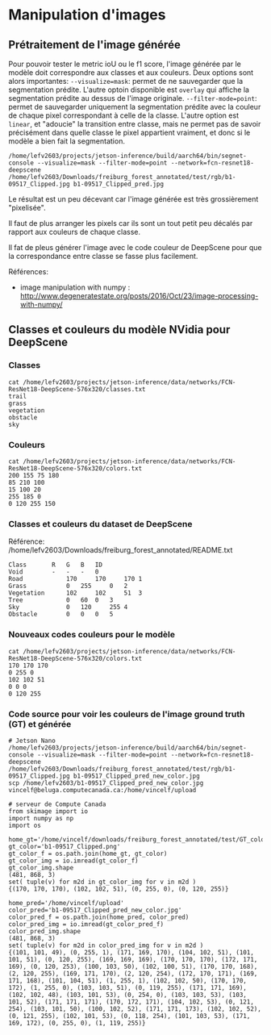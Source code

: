# Manipulation d'images

## Prétraitement de l'image générée

Pour pouvoir tester le metric ioU ou le f1 score, l'image générée par le modèle doit correspondre aux classes et aux couleurs. Deux options sont alors importantes: 
`--visualize=mask`: permet de ne sauvegarder que la segmentation prédite. L'autre optoin disponible est `overlay` qui affiche la segmentation prédite au dessus de l'image originale. 
`--filter-mode=point`: permet de sauvegarder uniquement la segmentation prédite avec la couleur de chaque pixel correspondant à celle de la classe. L'autre option est `linear`, et "adoucie" la transition entre classe, mais ne permet pas de savoir précisément dans quelle classe le pixel appartient vraiment, et donc si le modèle a bien fait la segmentation. 

```
/home/lefv2603/projects/jetson-inference/build/aarch64/bin/segnet-console --visualize=mask --filter-mode=point --network=fcn-resnet18-deepscene /home/lefv2603/Downloads/freiburg_forest_annotated/test/rgb/b1-09517_Clipped.jpg b1-09517_Clipped_pred.jpg
```

Le résultat est un peu décevant car l'image générée est très grossièrement "pixelisée". 

Il faut de plus arranger les pixels car ils sont un tout petit peu décalés par rapport aux couleurs de chaque classe. 

Il fat de pleus générer l'image avec le code couleur de DeepScene pour que la correspondance entre classe se fasse plus facilement. 

Références:
- image manipulation with numpy :  <http://www.degeneratestate.org/posts/2016/Oct/23/image-processing-with-numpy/>

## Classes et couleurs du modèle NVidia pour DeepScene
### Classes
```
cat /home/lefv2603/projects/jetson-inference/data/networks/FCN-ResNet18-DeepScene-576x320/classes.txt 
trail
grass
vegetation
obstacle
sky
```

### Couleurs
```
cat /home/lefv2603/projects/jetson-inference/data/networks/FCN-ResNet18-DeepScene-576x320/colors.txt 
200 155 75 180
85 210 100
15 100 20
255 185 0
0 120 255 150
```

### Classes et couleurs du dataset de DeepScene
Référence: /home/lefv2603/Downloads/freiburg_forest_annotated/README.txt
```
Class		R	G	B	ID
Void		- 	- 	-	0
Road            170 	170 	170	1
Grass           0 	255 	0	2
Vegetation      102 	102 	51	3
Tree            0 	60 	0	3
Sky             0 	120 	255	4
Obstacle        0 	0 	0	5
```

### Nouveaux codes couleurs pour le modèle
```
cat /home/lefv2603/projects/jetson-inference/data/networks/FCN-ResNet18-DeepScene-576x320/colors.txt 
170 170 170
0 255 0
102 102 51
0 0 0
0 120 255
```

### Code source pour voir les couleurs de l'image ground truth (GT) et générée

```
# Jetson Nano
/home/lefv2603/projects/jetson-inference/build/aarch64/bin/segnet-console --visualize=mask --filter-mode=point --network=fcn-resnet18-deepscene /home/lefv2603/Downloads/freiburg_forest_annotated/test/rgb/b1-09517_Clipped.jpg b1-09517_Clipped_pred_new_color.jpg
scp /home/lefv2603/b1-09517_Clipped_pred_new_color.jpg vincelf@beluga.computecanada.ca:/home/vincelf/upload
```
```
# serveur de Compute Canada
from skimage import io
import numpy as np
import os

home_gt='/home/vincelf/downloads/freiburg_forest_annotated/test/GT_color'
gt_color='b1-09517_Clipped.png'
gt_color_f = os.path.join(home_gt, gt_color)
gt_color_img = io.imread(gt_color_f)
gt_color_img.shape
(481, 868, 3)
set( tuple(v) for m2d in gt_color_img for v in m2d )
{(170, 170, 170), (102, 102, 51), (0, 255, 0), (0, 120, 255)}

home_pred='/home/vincelf/upload'
color_pred='b1-09517_Clipped_pred_new_color.jpg'
color_pred_f = os.path.join(home_pred, color_pred)
color_pred_img = io.imread(gt_color_pred_f)
color_pred_img.shape
(481, 868, 3)
set( tuple(v) for m2d in color_pred_img for v in m2d )
{(101, 101, 49), (0, 255, 1), (171, 169, 170), (104, 102, 51), (101, 101, 51), (0, 120, 255), (169, 169, 169), (170, 170, 170), (172, 171, 169), (0, 120, 253), (100, 103, 50), (102, 100, 51), (170, 170, 168), (2, 120, 255), (169, 171, 170), (2, 120, 254), (172, 170, 171), (169, 171, 168), (101, 104, 51), (1, 255, 1), (102, 102, 50), (170, 170, 172), (1, 255, 0), (103, 103, 51), (0, 119, 255), (171, 171, 169), (102, 102, 48), (103, 101, 53), (0, 254, 0), (103, 103, 53), (103, 101, 52), (171, 171, 171), (170, 172, 171), (104, 102, 53), (0, 121, 254), (103, 101, 50), (100, 102, 52), (171, 171, 173), (102, 102, 52), (0, 121, 255), (102, 101, 53), (0, 118, 254), (101, 103, 53), (171, 169, 172), (0, 255, 0), (1, 119, 255)}
```
